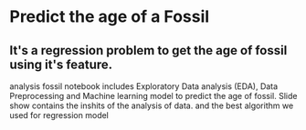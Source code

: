 # Predict the age of a Fossil
## It's a regression problem to get the age of fossil using it's feature.

analysis fossil notebook includes Exploratory Data analysis (EDA), Data Preprocessing and Machine learning model to predict the age of fossil.
Slide show contains the inshits of the analysis of data. and the best algorithm we used for regression model 
